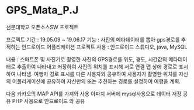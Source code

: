 # GPS_Mata_P.J
선문대학교 오픈소스SW 프로젝트

프로젝트 기간 : 19.05.09 ~ 19.06.17
기능 : 사진의 메타데이터를 뽑아 gps경로를 추적하는 안드로이드 어플리케이션 프로젝트
사용 : 안드로이드 스튜디오, java, MySQL

내용 : 스마트폰 및 사진기로 촬영한 사진의 GPS경로를 위도, 경도, 시간값의 메타데이터로 추출하여
나타내고 저장하여 사진의 위치를 표시해 서로 연결 맵 상에 경로로 표시하여 나타냄. 
여행지 경로 표시를 다른 사용자와 공유하여 사용자가 촬영한 위치를 자신의 어플리케이션에 공유하여
자신만의 또는 추천하는 경로를 설정하여 여행을 계획.

다음 카카오의 MAP API를 가져와 사용
아파치 서버에 mysql사용으로 데이터 저장 공유
PHP 사용으로 안드로이드 와 공유
